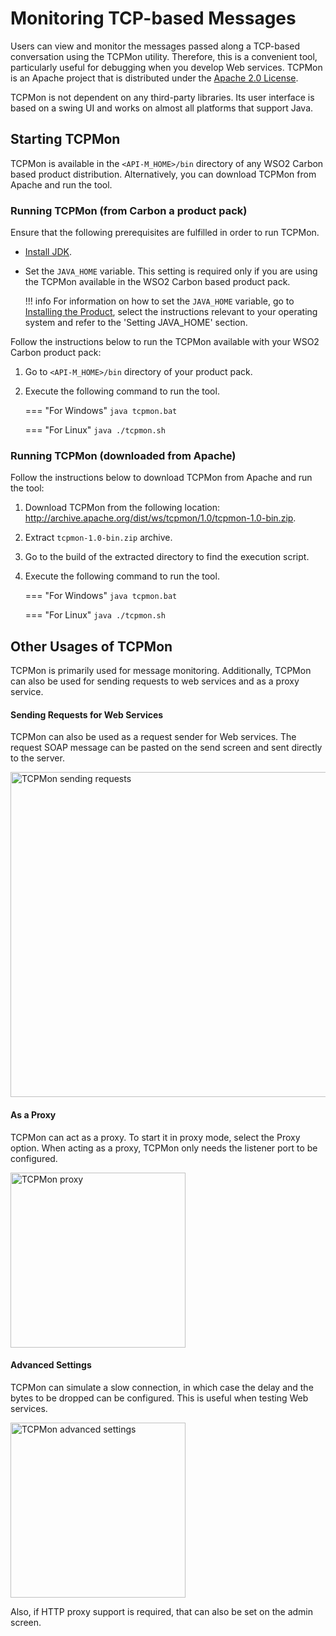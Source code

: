 # Monitoring TCP-based Messages

Users can view and monitor the messages passed along a TCP-based conversation using the TCPMon utility. Therefore, this is a convenient tool, particularly useful for debugging when you develop Web services. TCPMon is an Apache project that is distributed under the [Apache 2.0 License](http://www.apache.org/licenses/LICENSE-2.0.html).

TCPMon is not dependent on any third-party libraries. Its user interface is based on a swing UI and works on almost all platforms that support Java.

## Starting TCPMon

TCPMon is available in the `<API-M_HOME>/bin` directory of any WSO2 Carbon based product distribution. Alternatively, you can download TCPMon from Apache and run the tool.

### Running TCPMon (from Carbon a product pack)

Ensure that the following prerequisites are fulfilled in order to run TCPMon.

-   [Install JDK]({{base_path}}/install-and-setup/setup/reference/product-compatibility/#tested-jdks).
-   Set the `JAVA_HOME` variable. 
     This setting is required only if you are using the TCPMon available in the WSO2 Carbon based product pack.

    !!! info
        For information on how to set the `JAVA_HOME` variable, go to [Installing the Product]({{base_path}}/install-and-setup/install/installing-the-product/installing-api-m-runtime/#setting-up-java_home), select the instructions relevant to your operating system and refer to the 'Setting JAVA\_HOME' section.


Follow the instructions below to run the TCPMon available with your WSO2 Carbon product pack:

1.  Go to `<API-M_HOME>/bin` directory of your product pack.
2.  Execute the following command to run the tool.
    
     === "For Windows"
          ``` java
          tcpmon.bat
          ```

     === "For Linux"
          ``` java
          ./tcpmon.sh
          ```

### Running TCPMon (downloaded from Apache)

Follow the instructions below to download TCPMon from Apache and run the tool:

1.  Download TCPMon from the following location: <http://archive.apache.org/dist/ws/tcpmon/1.0/tcpmon-1.0-bin.zip>.
2.  Extract `tcpmon-1.0-bin.zip` archive.
3.  Go to the build of the extracted directory to find the execution script.
4.  Execute the following command to run the tool.

     === "For Windows"
          ``` java
          tcpmon.bat
          ```

     === "For Linux"
          ``` java
          ./tcpmon.sh
          ```

## Other Usages of TCPMon

TCPMon is primarily used for message monitoring. Additionally, TCPMon can also be used for sending requests to web services and as a proxy service.


#### Sending Requests for Web Services

TCPMon can also be used as a request sender for Web services. The request SOAP message can be pasted on the send screen and sent directly to the server.

<a href="{{base_path}}/assets/img/administer/tcpmon_screen4.png"><img src="{{base_path}}/assets/img/administer/tcpmon_screen4.png" alt="TCPMon sending requests" name="TCPMon sending requests" width="520"></a>

#### As a Proxy

TCPMon can act as a proxy. To start it in proxy mode, select the Proxy option. When acting as a proxy, TCPMon only needs the listener port to be configured.

<a href="{{base_path}}/assets/img/administer/tcpmon_screen5.png"><img src="{{base_path}}/assets/img/administer/tcpmon_screen5.png" alt="TCPMon proxy" name="TCPMon proxy" width="280"></a>

#### Advanced Settings

TCPMon can simulate a slow connection, in which case the delay and the bytes to be dropped can be configured. This is useful when testing Web services.

<a href="{{base_path}}/assets/img/administer/tcpmon_screen6.png"><img src="{{base_path}}/assets/img/administer/tcpmon_screen6.png" alt="TCPMon advanced settings" name="TCPMon advanced settings" width="280"></a>

Also, if HTTP proxy support is required, that can also be set on the admin screen.
